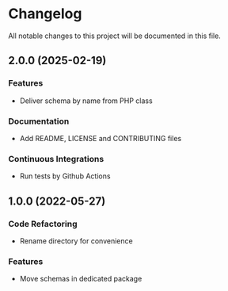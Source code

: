 <!--- BEGIN HEADER -->
# Changelog

All notable changes to this project will be documented in this file.
<!--- END HEADER -->

## 2.0.0 (2025-02-19)

### Features

* Deliver schema by name from PHP class

### Documentation

* Add README, LICENSE and CONTRIBUTING files

### Continuous Integrations

* Run tests by Github Actions

## 1.0.0 (2022-05-27)

### Code Refactoring

* Rename directory for convenience

### Features

* Move schemas in dedicated package
